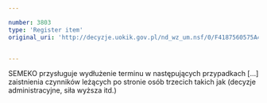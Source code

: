 ```yaml
---

number: 3803
type: 'Register item'
original_uri: 'http://decyzje.uokik.gov.pl/nd_wz_um.nsf/0/F4187560575A4488C1257A93002D47EE?OpenDocument'


---
```


SEMEKO przysługuje wydłużenie terminu w następujących przypadkach [...] zaistnienia czynników leżących po stronie osób trzecich takich jak (decyzje administracyjne, siła wyższa itd.)
